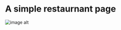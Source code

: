 # A simple restaurnant page

![image alt]((https://github.com/ahmed-sial/html_css_basics/blob/7bfcaf7c169b9b5d26369c54118a1fd53632eb9f/restaurant_page/result.png))

